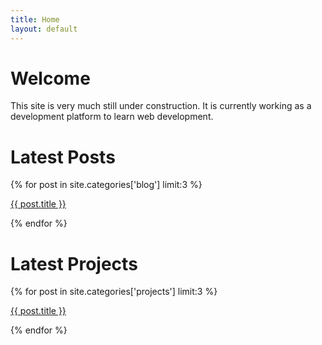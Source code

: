 ```yaml
---
title: Home
layout: default
---
```


# Welcome
<!--# {{ page.title }}-->

This site is very much still under construction. It is currently working as a development 
platform to learn web development.

# Latest Posts

<div class='post_item_list'>
  <span class='post_item_list_shim'></span>
  {% for post in site.categories['blog'] limit:3 %}
    <a href="{{ post.url }}" class='post_item'>
      <p class='post_item_title'>{{ post.title }}</p>
    </a>
  {% endfor %}
  <span class='post_item_list_shim'></span>
</div>


# Latest Projects

<div class='post_item_list'>
  <span class='post_item_list_shim'></span>
  {% for post in site.categories['projects'] limit:3 %}
    <a href="{{ post.url }}" class='post_item'>
      <p class='post_item_title'>{{ post.title }}</p>
    </a>
  {% endfor %}
  <span class='post_item_list_shim'></span>
</div>

<!--
You can use HTML elements in Markdown, such as the comment element, and they won't
be affected by a markdown parser. However, if you create an HTML element in your
markdown file, you cannot use markdown syntax within that element's contents.
-->